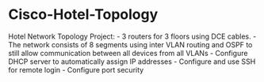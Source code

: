 # Cisco-Hotel-Topology
Hotel Network Topology Project:  - 3 routers for 3 floors using DCE cables.  - The network consists of 8 segments using inter VLAN routing and OSPF to still  allow communication between all devices from all VLANs - Configure DHCP server to automatically assign IP addresses  - Configure and use SSH for remote login  - Configure port security
